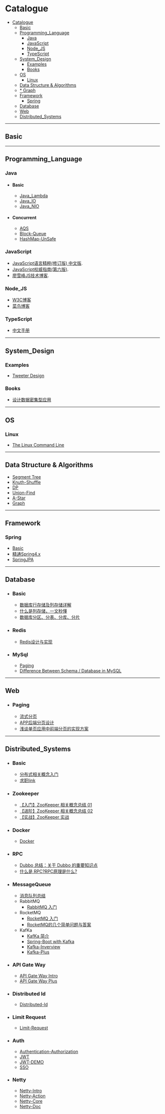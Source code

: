 # Catalogue


- [Catalogue](#catalogue)
  - [Basic](#basic)
  - [Programming_Language](#programming_language)
    - [Java](#java)
    - [JavaScript](#javascript)
    - [Node_JS](#node_js)
    - [TypeScript](#typescript)
  - [System_Design](#system_design)
    - [Examples](#examples)
    - [Books](#books)
  - [OS](#os)
    - [Linux](#linux)
  - [Data Structure & Algorithms](#data-structure--algorithms)
  - [* Graph](#-graph)
  - [Framework](#framework)
    - [Spring](#spring)
  - [Database](#database)
  - [Web](#web)
  - [Distributed_Systems](#distributed_systems)

---
## Basic

--- 
## Programming_Language
### Java
- #### Basic
  - [Java_Lambda](resources/Languages/Java/JavaLambda.md)
  - [Java_IO](resources/Languages/Java/javaIO.md)
  - [Java_NIO](resources/Languages/Java/javaNIO.md)
- #### Concurrent
  - [AQS](resources/Languages/Java/aqs.md)
  - [Block-Queue](resources/Languages/Java/java-block-queue.md)
  - [HashMap-UnSafe](resources/Languages/Java/hash-map-unsafe.md)


### JavaScript
* [JavaScript语言精粹(修订版) 中文版](resources/Languages/JavaScript/JavaScript语言精粹.pdf).
* [JavaScript权威指南(第六版)](resources/Languages/JavaScript/JavaScript权威指南(第六版).pdf). 
* [廖雪峰JS技术博客](https://www.liaoxuefeng.com/wiki/1022910821149312/1023023754768768).

### Node_JS
* [W3C博客](https://www.w3cschool.cn/nodejs/nodejs-callback.html)
* [菜鸟博客](https://www.runoob.com/nodejs/nodejs-tutorial.html)
### TypeScript
* [中文手册](https://typescript.bootcss.com/variable-declarations.html)

---

## System_Design
### Examples
* [Tweeter Design](resources/System_Design/Examples/TweeterDesign/TweeterDesign.md)

### Books
* [设计数据密集型应用](resources/System_Design/Books/设计数据密集型应用.pdf)

---
## OS
### Linux
* [The Linux Command Line](resources/OS/TheLinuxCommandLine.pdf)

---
## Data Structure & Algorithms
* [Segment Tree](resources/DataStructure&Algrothms/SegmentTree/SegmentTree.md)
* [Knuth-Shuffle](resources/DataStructure&Algrothms/Knuth-Shuffle/Knuth-Shuffle.md)
* [DP](resources/DataStructure&Algrothms/DP.md)
* [Union-Find](resources/DataStructure&Algrothms/union-find.md)
* [A-Star](resources/DataStructure&Algrothms/a-star.md)
* [Graph](resources/DataStructure&Algrothms/graph-algorithms.md)
---
## Framework
### Spring
* [Basic](resources/Framework/Spring/精通Spring4.x/basic.md)
* [精通Spring4.x](resources/Framework/Spring/精通Spring4.x/)
* [SpringJPA](resources/Framework/Spring/SpringJPA.md)

--- 

## Database
- ### Basic
    - [数据库行存储及列存储详解](https://www.cnblogs.com/rockg/p/11286180.html)
    - [什么是列存储，一文秒懂](https://zhuanlan.zhihu.com/p/127823207)
    - [数据库分区、分表、分库、分片](https://blog.csdn.net/qq_28289405/article/details/80576614)
- ### Redis
    - [Redis设计与实现](resources/Database/redis/notes.md)
- ### MySql
    - [Paging](https://zhuanlan.zhihu.com/p/73568092)
    - [Difference Between Schema / Database in MySQL](https://stackoverflow.com/questions/11618277/difference-between-schema-database-in-mysql)

---
## Web
- ### Paging
    - [流式分页](https://aotu.io/notes/2017/06/27/infinite-scrolling/)
    - [APP后端分页设计](https://www.scienjus.com/app-server-paging/)
    - [浅谈单页应用中前端分页的实现方案](https://scarletsky.github.io/2016/09/11/talking-about-front-end-pagination-implementation-in-spa/)

--- 
## Distributed_Systems

- ### Basic
    - [分布式相关概念入门](resources/Basic/distributed-systems/basic/distributed-system.md) 
    - [求职link](resources/System_Design/doc/link.md)

- ### Zookeeper
    - [【入门】ZooKeeper 相关概念总结 01](resources/Basic/distributed-systems/zookeeper/zookeeper-intro.md) 
    - [【进阶】ZooKeeper 相关概念总结 02](resources/Basic/distributed-systems/zookeeper/zookeeper-plus.md)
    - [【实战】ZooKeeper 实战](resources/Basic/distributed-systems/zookeeper/zookeeper-in-action.md)

- ### Docker
    - [Docker](resources/Basic/distributed-systems/docker/docker.md)

- ### RPC
    - [Dubbo 总结：关于 Dubbo 的重要知识点](resources/Basic/distributed-systems/rpc/dubbo.md)
    - [什么是 RPC?RPC原理是什么?](resources/Basic/distributed-systems/rpc/why-use-rpc.md)

- ### MessageQueue
    - [消息队列总结](resources/Basic/distributed-systems/mq/message-queue.md)
    - RabbitMQ
        - [RabbitMQ 入门](resources/Basic/distributed-systems/mq/rabbitmq.md)
    - RocketMQ
        - [RocketMQ 入门](resources/Basic/distributed-systems/mq/rocketmq.md)
        - [RocketMQ的几个简单问题与答案](resources/Basic/distributed-systems/mq/rocketmq-questions.md)
    - KafKa
        - [KafKa 简介](resources/Basic/distributed-systems/mq/kafka-intro.md)
        - [Spring-Boot with Kafka](resources/Basic/distributed-systems/mq/springboot-kafka.md)
        - [Kafka-Inverview](resources/Basic/distributed-systems/mq/kafka-inverview.md)
        - [Kafka-Plus](resources/Basic/distributed-systems/mq/kafka-plus.md)

- ### API Gate Way
    - [API Gate Way Intro](resources/Basic/distributed-systems/api-gate-way/api-gateway-intro.md)
    - [API Gate Way Plus](resources/Basic/distributed-systems/api-gate-way/api-gateway-plus.md)

- ### Distributed Id
    - [Distributed-Id](resources/Basic/distributed-systems/distributed-id/distributed-id.md)

- ### Limit Request
    - [Limit-Request](resources/Basic/distributed-systems/limit-request/limit-request.md)

- ### Auth
    - [Authentication-Authorization](resources/Basic/distributed-systems/auth/authorization-authentication.md)
    - [JWT](resources/Basic/distributed-systems/auth/jwt.md) 
    - [JWT-DEMO](https://github.com/Snailclimb/spring-security-jwt-guide)
    - [SSO](resources/Basic/distributed-systems/auth/sso.md)

- ### Netty
    - [Netty-Intro](resources/Basic/distributed-systems/netty/netty-intro.md)
    - [Netty-Action](resources/Basic/distributed-systems/netty/netty-action.md)
    - [Netty-Core](resources/Basic/distributed-systems/netty/netty-core.md)
    - [Netty-Doc](resources/Basic/distributed-systems/netty/netty-doc.md)